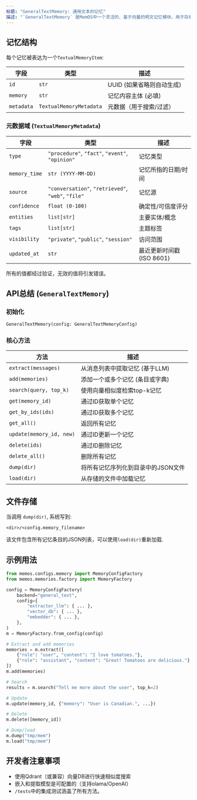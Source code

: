 ```yaml
---
标题: "GeneralTextMemory: 通用文本的记忆"
描述: "`GeneralTextMemory` 是MemOS中一个灵活的、基于向量的明文记忆模块，用于存储、搜索和管理非结构化知识。它适用于会话代理、个人助理和任何需要语义记忆检索的系统。"
---
```


## 记忆结构

每个记忆被表达为一个`TextualMemoryItem`:

| 字段      | 类型                        | 描述                        |
| ---------- | --------------------------- | ---------------------------------- |
| `id`       | `str`                       | UUID (如果省略则自动生成)   |
| `memory`   | `str`                       | 记忆内容主体 (必填) |
| `metadata` | `TextualMemoryMetadata`     | 元数据（用于搜索/过滤）     |

### 元数据域 (`TextualMemoryMetadata`)

| 字段         | 类型                                               | 描述                         |
| ------------- | -------------------------------------------------- | ----------------------------------- |
| `type`        | `"procedure"`, `"fact"`, `"event"`, `"opinion"` | 记忆类型                         |
| `memory_time` | `str (YYYY-MM-DD)`                                 | 记忆所指的日期/时间      |
| `source`      | `"conversation"`, `"retrieved"`, `"web"`, `"file"` | 记忆源                |
| `confidence`  | `float (0-100)`                                    | 确定性/可信度评分          |
| `entities`    | `list[str]`                                        | 主要实体/概念               |
| `tags`        | `list[str]`                                        | 主题标签                       |
| `visibility`  | `"private"`, `"public"`, `"session"`            | 访问范围                        |
| `updated_at`  | `str`                                              | 最近更新时间戳 (ISO 8601)    |

所有的值都经过验证，无效的值将引发错误。

## API总结 (`GeneralTextMemory`)

### 初始化
```python
GeneralTextMemory(config: GeneralTextMemoryConfig)
```

### 核心方法
| 方法                   | 描述                                         |
| ------------------------ | --------------------------------------------------- |
| `extract(messages)`      | 从消息列表中提取记忆 (基于LLM)     |
| `add(memories)`          | 添加一个或多个记忆 (条目或字典)          |
| `search(query, top_k)`   | 使用向量相似度检索top-k记忆    |
| `get(memory_id)`         | 通过ID获取单个记忆                           |
| `get_by_ids(ids)`        | 通过ID获取多个记忆                      |
| `get_all()`              | 返回所有记忆                                |
| `update(memory_id, new)` | 通过ID更新一个记忆                               |
| `delete(ids)`            | 通过ID删除记忆                              |
| `delete_all()`           | 删除所有记忆                                 |
| `dump(dir)`              | 将所有记忆序列化到目录中的JSON文件    |
| `load(dir)`              | 从存储的文件中加载记忆                       |

## 文件存储

当调用 `dump(dir)`, 系统写到:

```
<dir>/<config.memory_filename>
```

该文件包含所有记忆条目的JSON列表，可以使用`load(dir)`重新加载.

## 示例用法

```python
from memos.configs.memory import MemoryConfigFactory
from memos.memories.factory import MemoryFactory

config = MemoryConfigFactory(
    backend="general_text",
    config={
        "extractor_llm": { ... },
        "vector_db": { ... },
        "embedder": { ... },
    },
)
m = MemoryFactory.from_config(config)

# Extract and add memories
memories = m.extract([
    {"role": "user", "content": "I love tomatoes."},
    {"role": "assistant", "content": "Great! Tomatoes are delicious."},
])
m.add(memories)

# Search
results = m.search("Tell me more about the user", top_k=2)

# Update
m.update(memory_id, {"memory": "User is Canadian.", ...})

# Delete
m.delete([memory_id])

# Dump/load
m.dump("tmp/mem")
m.load("tmp/mem")
```

## 开发者注意事项

* 使用Qdrant（或兼容）向量DB进行快速相似度搜索
* 嵌入和提取模型是可配置的（支持olama/OpenAI）
* `/tests`中的集成测试涵盖了所有方法。
